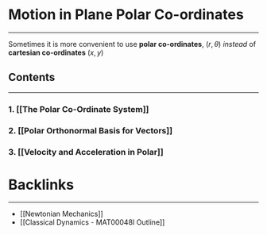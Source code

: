 # Motion in Plane Polar Co-ordinates
---
Sometimes it is more convenient to use **polar co-ordinates**, $(r, \theta)$ *instead* of **cartesian co-ordinates** $(x,y)$

## Contents
---
### 1. [[The Polar Co-Ordinate System]]

### 2. [[Polar Orthonormal Basis for Vectors]]
### 3. [[Velocity and Acceleration in Polar]]


# Backlinks
---
- [[Newtonian Mechanics]]
- [[Classical Dynamics - MAT00048I Outline]]